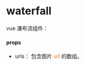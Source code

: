 # waterfall

vue 瀑布流组件：



#### props

- urls：
  包含图片 <span style='color: #e96900'> url </span> 的数组。


